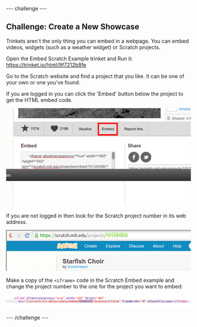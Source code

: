 \--- challenge \---

## Challenge: Create a New Showcase

Trinkets aren't the only thing you can embed in a webpage. You can embed videos, widgets (such as a weather widget) or Scratch projects.

Open the Embed Scratch Example trinket and Run it: <https://trinket.io/html/9f7212b8fe>

Go to the Scratch website and find a project that you like. It can be one of your own or one you've found.

If you are logged in you can click the 'Embed' button below the project to get the HTML embed code.

![لقطة الشاشة](images/scratch-embed.png)

If you are not logged in then look for the Scratch project number in its web address.

![screenshot](images/scratch-project-number.png)

Make a copy of the `<iframe>` code in the Scratch Embed example and change the project number to the one for the project you want to embed:

![لقطة الشاشة](images/scratch-iframe.png)

\--- /challenge \---